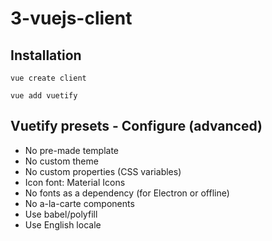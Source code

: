 # 3-vuejs-client

## Installation

```vue create client```

```vue add vuetify```

## Vuetify presets - Configure (advanced)

- No pre-made template
- No custom theme
- No custom properties (CSS variables)
- Icon font: Material Icons
- No fonts as a dependency (for Electron or offline)
- No a-la-carte components
- Use babel/polyfill
- Use English locale
